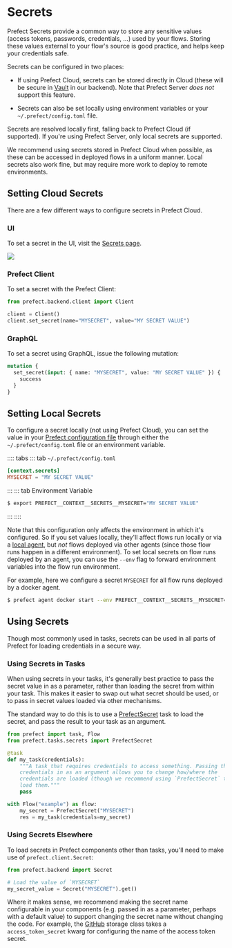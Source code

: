 # Secrets

Prefect Secrets provide a common way to store any sensitive values (access
tokens, passwords, credentials, ...) used by your flows. Storing these values
external to your flow's source is good practice, and helps keep your
credentials safe.

Secrets can be configured in two places:

- If using Prefect Cloud, secrets can be stored directly in Cloud (these will
  be secure in [Vault](https://www.vaultproject.io) in our backend). Note that
  Prefect Server _does not_ support this feature.

- Secrets can also be set locally using environment variables or your
  `~/.prefect/config.toml` file.

Secrets are resolved locally first, falling back to Prefect Cloud (if
supported). If you're using Prefect Server, only local secrets are supported.

We recommend using secrets stored in Prefect Cloud when possible, as these can
be accessed in deployed flows in a uniform manner. Local secrets also work
fine, but may require more work to deploy to remote environments.


## Setting Cloud Secrets <Badge text="Cloud"/>

There are a few different ways to configure secrets in Prefect Cloud.

### UI

To set a secret in the UI, visit the [Secrets page](/orchestration/ui/team-settings.md#secrets).

![](/orchestration/ui/team-secrets.png)

### Prefect Client

To set a secret with the Prefect Client:

```python
from prefect.backend.client import Client

client = Client()
client.set_secret(name="MYSECRET", value="MY SECRET VALUE")
```

### GraphQL <Badge text="GQL"/>

To set a secret using GraphQL, issue the following mutation:

```graphql
mutation {
  set_secret(input: { name: "MYSECRET", value: "MY SECRET VALUE" }) {
    success
  }
}
```

## Setting Local Secrets

To configure a secret locally (not using Prefect Cloud), you can set the value
in your [Prefect configuration file](/core/concepts/configuration.md) through
either the `~/.prefect/config.toml` file or an environment variable.

:::: tabs
::: tab `~/.prefect/config.toml`
```toml
[context.secrets]
MYSECRET = "MY SECRET VALUE"
```
:::
::: tab Environment Variable
```bash
$ export PREFECT__CONTEXT__SECRETS__MYSECRET="MY SECRET VALUE"
```
:::
::::

Note that this configuration only affects the environment in which it's
configured. So if you set values locally, they'll affect flows run locally or
via a [local agent](/orchetration/agents/local.md), but _not_ flows deployed
via other agents (since those flow runs happen in a different environment). To
set local secrets on flow runs deployed by an agent, you can use the `--env`
flag to forward environment variables into the flow run environment.

For example, here we configure a secret `MYSECRET` for all flow runs deployed
by a docker agent.

```bash
$ prefect agent docker start --env PREFECT__CONTEXT__SECRETS__MYSECRET="MY SECRET VALUE"
```


## Using Secrets

Though most commonly used in tasks, secrets can be used in all parts of Prefect
for loading credentials in a secure way.

### Using Secrets in Tasks

When using secrets in your tasks, it's generally best practice to pass the
secret value in as a parameter, rather than loading the secret from within your
task. This makes it easier to swap out what secret should be used, or to pass
in secret values loaded via other mechanisms.

The standard way to do this is to use a
[PrefectSecret](/api/latest/tasks/secrets.html#prefectsecret) task to load the
secret, and pass the result to your task as an argument.

```python
from prefect import task, Flow
from prefect.tasks.secrets import PrefectSecret

@task
def my_task(credentials):
    """A task that requires credentials to access something. Passing the
    credentials in as an argument allows you to change how/where the
    credentials are loaded (though we recommend using `PrefectSecret` tasks to
    load them."""
    pass

with Flow("example") as flow:
    my_secret = PrefectSecret("MYSECRET")
    res = my_task(credentials=my_secret)
```

### Using Secrets Elsewhere

To load secrets in Prefect components other than tasks, you'll need to make use
of `prefect.client.Secret`:

```python
from prefect.backend import Secret

# Load the value of `MYSECRET`
my_secret_value = Secret("MYSECRET").get()
```

Where it makes sense, we recommend making the secret name configurable in your
components (e.g. passed in as a parameter, perhaps with a default value) to
support changing the secret name without changing the code. For example, the
[GitHub](/orchestration/flow_config/storage.md#github) storage class takes a
`access_token_secret` kwarg for configuring the name of the access token
secret.
